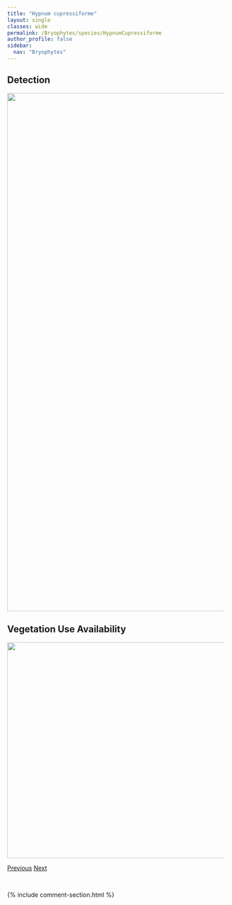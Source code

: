 ```yaml
---
title: "Hypnum cupressiforme"
layout: single
classes: wide
permalink: /Bryophytes/species/HypnumCupressiforme
author_profile: false
sidebar:
  nav: "Bryophytes"
---
```


<h2>Detection</h2>

<a href="https://drive.google.com/uc?export=view&id=1xTYUHojTDyAUZhgNI0rCAb_tmlIlEGkc">
<img src="https://drive.google.com/uc?export=view&id=1xTYUHojTDyAUZhgNI0rCAb_tmlIlEGkc" height = "1200" width = "800">
</a>


<h2>Vegetation Use Availability</h2>

<a href="https://drive.google.com/uc?export=view&id=1kiq7RTLZgizDGn7X_T924QdYlnaT_E6H">
<img src="https://drive.google.com/uc?export=view&id=1kiq7RTLZgizDGn7X_T924QdYlnaT_E6H" height = "500" width = "1000">
</a>


<a href="/DevelopmentWebsite/Bryophytes/species/HypnumCallichroum" class="pagination--pager" title="Hypnum callichroum">Previous</a> <a href="/DevelopmentWebsite/Bryophytes/species/HypnumHolmenii" class="pagination--pager" title="Hypnum holmenii">Next</a>

<p>&nbsp;</p>

{% include comment-section.html %}
